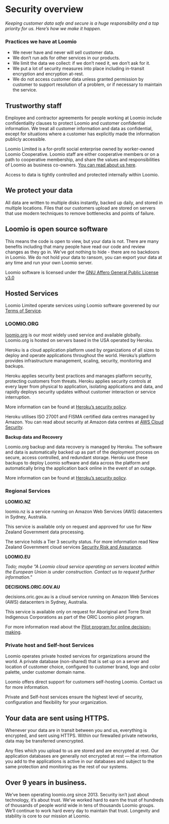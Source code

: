 # Security overview
_Keeping customer data safe and secure is a huge responsibility and a top priority for us. Here’s how we make it happen._

### Practices we have at Loomio

* We never have and never will sell customer data.
* We don’t run ads for other services in our products.
* We limit the data we collect: if we don’t need it, we don’t ask for it.
* We put a lot of security measures into place including in-transit encryption and encryption at-rest.
* We do not access customer data unless granted permission by customer to support resolution of a problem, or if necessary to maintain the service.

## Trustworthy staff

Employee and contractor agreements for people working at Loomio include confidentiality clauses to protect Loomio and customer confidential information. We treat all customer information and data as confidential, except for situations where a customer has explicitly made the information publicly accessible.

Loomio Limited is a for-profit social enterprise owned by worker-owned Loomio Cooperative. Loomio staff are either cooperative members or on a path to cooperative membership, and share the values and responsibilities of Loomio as business co-owners. [You can read about us here](https://www.loomio.com/about).

Access to data is tightly controlled and protected internally within Loomio. 

## We protect your data

All data are written to multiple disks instantly, backed up daily, and stored in multiple locations. Files that our customers upload are stored on servers that use modern techniques to remove bottlenecks and points of failure.

## Loomio is open source software

This means the code is open to view, but your data is not. There are many benefits including that many people have read our code and review changes as they go in. We've got nothing to hide - there are no backdoors in Loomio. We do not hold your data to ransom, you can export your data at any time and run your own Loomio server.

Loomio software is licensed under the [GNU Affero General Public License v3.0](https://github.com/loomio/loomio/blob/master/LICENSE.txt)

## Hosted Services

Loomio Limited operate services using Loomio software goverened by our [Terms of Service](../terms/index.md).

### LOOMIO.ORG

[loomio.org](https://www.loomio.org/) is our most widely used service and available globally.  Loomio.org is hosted on servers based in the USA operated by Heroku.

Heroku is a cloud application platform used by organizations of all sizes to deploy and operate applications throughout the world. Heroku’s platform provides infrastructure management, scaling, security, monitoring and backups.

Heroku applies security best practices and manages platform security, protecting customers from threats. Heroku applies security controls at every layer from physical to application, isolating applications and data, and rapidly deploys security updates without customer interaction or service interruption.

More information can be found at [Heroku’s security policy](https://www.heroku.com/policy/security).

Heroku utilises ISO 27001 and FISMA certified data centres managed by Amazon. You can read about security at Amazon data centres at [AWS Cloud Security](https://aws.amazon.com/security/).

**Backup data and Recovery**

Loomio.org backup and data recovery is managed by Heroku. The software and data is automatically backed up as part of the deployment process on secure, access controlled, and redundant storage. Heroku use these backups to deploy Loomio software and data across the platform and automatically bring the application back online in the event of an outage.

More information can be found at [Heroku’s security policy](https://www.heroku.com/policy/security).

### Regional Services 

**LOOMIO.NZ**

loomio.nz is a service running on Amazon Web Services (AWS) datacenters in Sydney, Australia. 

This service is available only on request and approved for use for New Zealand Government data processing. 

The service holds a Tier 3 security status. For more information read New Zealand Government cloud services [Security Risk and Assurance](https://marketplace.govt.nz/suppliers/apply-to-be-a-supplier-2/cloud-services-security-risk-and-assurance/).  

**LOOMIO.EU**

*Todo; maybe "A Loomio cloud service operating on servers located within the European Union is under construction. Contact us to request further information."*

**DECISIONS.ORIC.GOV.AU**

decisions.oric.gov.au is a cloud service running on Amazon Web Services (AWS) datacenters in Sydney, Australia. 

This service is available only on request for Aboriginal and Torre Strait Indigenous Corporations as part of the ORIC Loomio pilot program.  

For more information read about the [Pilot program for online decision-making](https://www.oric.gov.au/pilot-program-online-decision-making).


### Private host and Self-host Services

Loomio operates private hosted services for organizations around the world.  A private database (non-shared) that is set up on a server and location of customer choice, configured to customer brand, logo and color palette, under customer domain name. 

Loomio offers direct support for customers self-hosting Loomio.  Contact us for more information.

Private and Self-host services ensure the highest level of security, configuration and flexibility for your organization.

## Your data are sent using HTTPS.

Whenever your data are in transit between you and us, everything is encrypted, and sent using HTTPS. Within our firewalled private networks, data may be transferred unencrypted.

Any files which you upload to us are stored and are encrypted at rest. Our application databases are generally not encrypted at rest — the information you add to the applications is active in our databases and subject to the same protection and monitoring as the rest of our systems.

## Over 9 years in business.

We’ve been operating loomio.org since 2013. Security isn’t just about technology, it’s about trust. We’ve worked hard to earn the trust of hundreds of thousands of people world wide in tens of thousands Loomio groups. We’ll continue to work hard every day to maintain that trust. Longevity and stability is core to our mission at Loomio.
